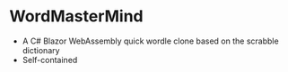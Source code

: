 # WordMasterMind
- A C# Blazor WebAssembly quick wordle clone based on the scrabble dictionary
- Self-contained
